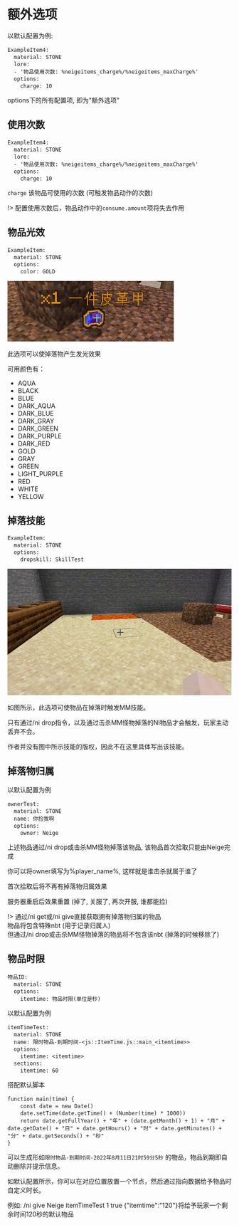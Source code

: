 # 额外选项

以默认配置为例:

```
ExampleItem4:
  material: STONE
  lore:
  - '物品使用次数: %neigeitems_charge%/%neigeitems_maxCharge%'
  options:
    charge: 10
```

options下的所有配置项, 即为"额外选项"

## 使用次数

```
ExampleItem4:
  material: STONE
  lore:
  - '物品使用次数: %neigeitems_charge%/%neigeitems_maxCharge%'
  options:
    charge: 10
```

`charge` 该物品可使用的次数 (可触发物品动作的次数)

!> 配置使用次数后，物品动作中的`consume.amount`项将失去作用

## 物品光效

```
ExampleItem:
  material: STONE
  options:
    color: GOLD
```

![](_images/物品光效.png)

此选项可以使掉落物产生发光效果

可用颜色有：

* AQUA
* BLACK
* BLUE
* DARK\_AQUA
* DARK\_BLUE
* DARK\_GRAY
* DARK\_GREEN
* DARK\_PURPLE
* DARK\_RED
* GOLD
* GRAY
* GREEN
* LIGHT\_PURPLE
* RED
* WHITE
* YELLOW

## 掉落技能

```
ExampleItem:
  material: STONE
  options:
    dropskill: SkillTest
```

![](_images/掉落技能.gif)

如图所示，此选项可使物品在掉落时触发MM技能。

只有通过/ni drop指令，以及通过击杀MM怪物掉落的NI物品才会触发，玩家主动丢弃不会。

作者并没有图中所示技能的版权，因此不在这里具体写出该技能。

## 掉落物归属

以默认配置为例

```
ownerTest:
  material: STONE
  name: 你捡我啊
  options:
    owner: Neige
```

上述物品通过/ni drop或击杀MM怪物掉落该物品, 该物品首次拾取只能由Neige完成

你可以将owner填写为%player\_name%, 这样就是谁击杀就属于谁了

首次拾取后将不再有掉落物归属效果

服务器重启后效果重置 (掉了, 关服了, 再次开服, 谁都能捡)

!> 通过/ni get或/ni give直接获取拥有掉落物归属的物品
<br />物品将包含特殊nbt (用于记录归属人)
<br />但通过/ni drop或击杀MM怪物掉落的物品将不包含该nbt (掉落的时候移除了)

## 物品时限

```
物品ID:
  material: STONE
  options:
    itemtime: 物品时限(单位是秒)
```

以默认配置为例

```
itemTimeTest:
  material: STONE
  name: 限时物品-到期时间-<js::ItemTime.js::main_<itemtime>>
  options:
    itemtime: <itemtime>
  sections:
    itemtime: 60
```

搭配默认脚本

```
function main(time) {
    const date = new Date()
    date.setTime(date.getTime() + (Number(time) * 1000))
    return date.getFullYear() + "年" + (date.getMonth() + 1) + "月" + date.getDate() + "日" + date.getHours() + "时" + date.getMinutes() + "分" + date.getSeconds() + "秒"
}
```

可以生成形如`限时物品-到期时间-2022年8月11日21时59分5秒` 的物品，物品到期即自动删除并提示信息。

如默认配置所示，你可以在对应位置放置一个节点，然后通过指向数据给予物品时自定义时长。

例如: /ni give Neige itemTimeTest 1 true {"itemtime":"120"}将给予玩家一个剩余时间120秒的默认物品

